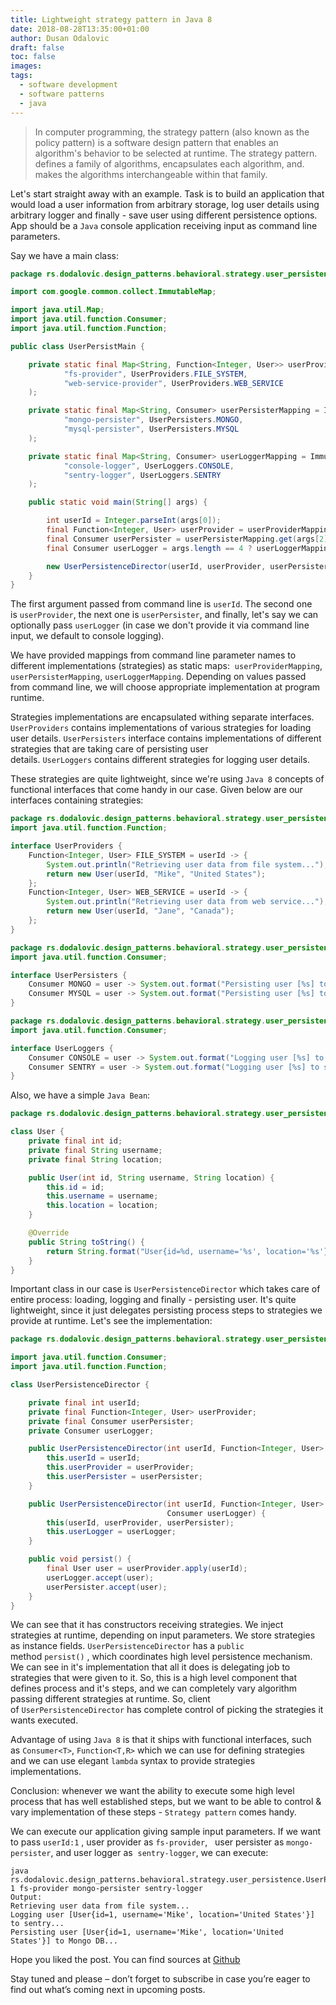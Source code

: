 ```yaml
---
title: Lightweight strategy pattern in Java 8
date: 2018-08-28T13:35:00+01:00
author: Dusan Odalovic
draft: false
toc: false
images:
tags:
  - software development
  - software patterns
  - java
---
```


> In computer programming, the strategy pattern (also known as the policy pattern) is a software design pattern that enables an 
>algorithm's behavior to be selected at runtime. The strategy pattern. defines a family of algorithms, encapsulates each algorithm, 
>and. makes the algorithms interchangeable within that family.

Let's start straight away with an example. Task is to build an application that would load a user information from arbitrary storage, 
log user details using arbitrary logger and finally - save user using different persistence options. App should be a `Java` console 
application receiving input as command line parameters.

Say we have a main class:

```java
package rs.dodalovic.design_patterns.behavioral.strategy.user_persistence;

import com.google.common.collect.ImmutableMap;

import java.util.Map;
import java.util.function.Consumer;
import java.util.function.Function;

public class UserPersistMain {

    private static final Map<String, Function<Integer, User>> userProviderMapping = ImmutableMap.of(
            "fs-provider", UserProviders.FILE_SYSTEM,
            "web-service-provider", UserProviders.WEB_SERVICE
    );

    private static final Map<String, Consumer> userPersisterMapping = ImmutableMap.of(
            "mongo-persister", UserPersisters.MONGO,
            "mysql-persister", UserPersisters.MYSQL
    );

    private static final Map<String, Consumer> userLoggerMapping = ImmutableMap.of(
            "console-logger", UserLoggers.CONSOLE,
            "sentry-logger", UserLoggers.SENTRY
    );

    public static void main(String[] args) {

        int userId = Integer.parseInt(args[0]);
        final Function<Integer, User> userProvider = userProviderMapping.get(args[1]);
        final Consumer userPersister = userPersisterMapping.get(args[2]);
        final Consumer userLogger = args.length == 4 ? userLoggerMapping.get(args[3]) : UserLoggers.CONSOLE;

        new UserPersistenceDirector(userId, userProvider, userPersister, userLogger).persist();
    }
}
```

The first argument passed from command line is `userId`. The second one is `userProvider`, the next one is `userPersister`, and 
finally, let's say we can optionally pass `userLogger` (in case we don't provide it via command line input, we default to console 
logging).

We have provided mappings from command line parameter names to different implementations (strategies) as static maps: 
`userProviderMapping`, `userPersisterMapping`, `userLoggerMapping`. Depending on values passed from command line, we will choose 
appropriate implementation at program runtime.

Strategies implementations are encapsulated withing separate interfaces. `UserProviders` contains implementations of various strategies 
for loading user details. `UserPersisters` interface contains implementations of different strategies that are taking care of 
persisting user details. `UserLoggers` contains different strategies for logging user details. 

These strategies are quite lightweight, since we're using `Java 8` concepts of functional interfaces that come handy in our case. 
Given below are our interfaces containing strategies:

```java
package rs.dodalovic.design_patterns.behavioral.strategy.user_persistence;
import java.util.function.Function;

interface UserProviders {
    Function<Integer, User> FILE_SYSTEM = userId -> {
        System.out.println("Retrieving user data from file system...");
        return new User(userId, "Mike", "United States");
    };
    Function<Integer, User> WEB_SERVICE = userId -> {
        System.out.println("Retrieving user data from web service...");
        return new User(userId, "Jane", "Canada");
    };
}
```

```java
package rs.dodalovic.design_patterns.behavioral.strategy.user_persistence;
import java.util.function.Consumer;

interface UserPersisters {
    Consumer MONGO = user -> System.out.format("Persisting user [%s] to Mongo DB...%n", user.toString());
    Consumer MYSQL = user -> System.out.format("Persisting user [%s] to MySQL DB...%n", user.toString());
}
```

```java
package rs.dodalovic.design_patterns.behavioral.strategy.user_persistence;
import java.util.function.Consumer;

interface UserLoggers {
    Consumer CONSOLE = user -> System.out.format("Logging user [%s] to console...%n", user.toString());
    Consumer SENTRY = user -> System.out.format("Logging user [%s] to sentry...%n", user.toString());
}
```

Also, we have a simple `Java Bean`:

```java
package rs.dodalovic.design_patterns.behavioral.strategy.user_persistence;

class User {
    private final int id;
    private final String username;
    private final String location;

    public User(int id, String username, String location) {
        this.id = id;
        this.username = username;
        this.location = location;
    }

    @Override
    public String toString() {
        return String.format("User{id=%d, username='%s', location='%s'}", id, username, location);
    }
}
```

Important class in our case is `UserPersistenceDirector` which takes care of entire process: loading, logging and finally - persisting 
user. It's quite lightweight, since it just delegates persisting process steps to strategies we provide at runtime. Let's see the 
implementation:

```java
package rs.dodalovic.design_patterns.behavioral.strategy.user_persistence;

import java.util.function.Consumer;
import java.util.function.Function;

class UserPersistenceDirector {

    private final int userId;
    private final Function<Integer, User> userProvider;
    private final Consumer userPersister;
    private Consumer userLogger;

    public UserPersistenceDirector(int userId, Function<Integer, User> userProvider, Consumer userPersister) {
        this.userId = userId;
        this.userProvider = userProvider;
        this.userPersister = userPersister;
    }

    public UserPersistenceDirector(int userId, Function<Integer, User> userProvider, Consumer userPersister,
                                   Consumer userLogger) {
        this(userId, userProvider, userPersister);
        this.userLogger = userLogger;
    }

    public void persist() {
        final User user = userProvider.apply(userId);
        userLogger.accept(user);
        userPersister.accept(user);
    }
}
```

We can see that it has constructors receiving strategies. We inject strategies at runtime, depending on input parameters. We store 
strategies as instance fields. `UserPersistenceDirector` has a `public` method `persist()` , which coordinates high level persistence 
mechanism. We can see in it's implementation that all it does is delegating job to strategies that were given to it. So, this is a 
high level component that defines process and it's steps, and we can completely vary algorithm passing different strategies at 
runtime. So, client of `UserPersistenceDirector` has complete control of picking the strategies it wants executed.

Advantage of using `Java 8` is that it ships with functional interfaces, such as `Consumer<T>`, `Function<T,R>` which we can use for 
defining strategies and we can use elegant `lambda` syntax to provide strategies implementations.

Conclusion: whenever we want the ability to execute some high level process that has well established steps, but we want to be able 
to control & vary implementation of these steps - `Strategy pattern` comes handy.

We can execute our application giving sample input parameters. If we want to pass `userId:1` , user provider as `fs-provider`,  
user persister as `mongo-persister`, and user logger as  `sentry-logger`, we can execute:

```shell script
java rs.dodalovic.design_patterns.behavioral.strategy.user_persistence.UserPersistMain 1 fs-provider mongo-persister sentry-logger
Output:
Retrieving user data from file system...
Logging user [User{id=1, username='Mike', location='United States'}] to sentry...
Persisting user [User{id=1, username='Mike', location='United States'}] to Mongo DB...
```

Hope you liked the post. You can find sources at [Github](https://gist.github.com/dodalovic/99aff2a2e6407f196204)

Stay tuned and please – don’t forget to subscribe in case you’re eager to find out what’s coming next in upcoming posts.